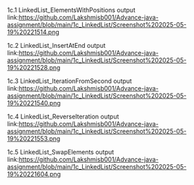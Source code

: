 1c.1 LinkedList_ElementsWithPositions output link:https://github.com/Lakshmisb001/Advance-java-assignment/blob/main/1c_LinkedList/Screenshot%202025-05-19%20221514.png

1c.2 LinkedList_InsertAtEnd output link:https://github.com/Lakshmisb001/Advance-java-assignment/blob/main/1c_LinkedList/Screenshot%202025-05-19%20221528.png


1c.3 LinkedList_IterationFromSecond output link:https://github.com/Lakshmisb001/Advance-java-assignment/blob/main/1c_LinkedList/Screenshot%202025-05-19%20221540.png


1c.4 LinkedList_ReverseIteration output link:https://github.com/Lakshmisb001/Advance-java-assignment/blob/main/1c_LinkedList/Screenshot%202025-05-19%20221553.png


1c.5 LinkedList_SwapElements output link:https://github.com/Lakshmisb001/Advance-java-assignment/blob/main/1c_LinkedList/Screenshot%202025-05-19%20221604.png

